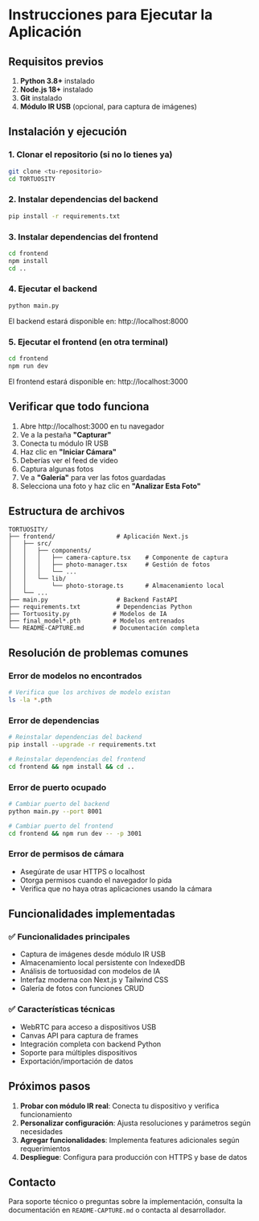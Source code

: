 # Instrucciones para Ejecutar la Aplicación

## Requisitos previos

1. **Python 3.8+** instalado
2. **Node.js 18+** instalado
3. **Git** instalado
4. **Módulo IR USB** (opcional, para captura de imágenes)

## Instalación y ejecución

### 1. Clonar el repositorio (si no lo tienes ya)

```bash
git clone <tu-repositorio>
cd TORTUOSITY
```

### 2. Instalar dependencias del backend

```bash
pip install -r requirements.txt
```

### 3. Instalar dependencias del frontend

```bash
cd frontend
npm install
cd ..
```

### 4. Ejecutar el backend

```bash
python main.py
```

El backend estará disponible en: http://localhost:8000

### 5. Ejecutar el frontend (en otra terminal)

```bash
cd frontend
npm run dev
```

El frontend estará disponible en: http://localhost:3000

## Verificar que todo funciona

1. Abre http://localhost:3000 en tu navegador
2. Ve a la pestaña **"Capturar"**
3. Conecta tu módulo IR USB
4. Haz clic en **"Iniciar Cámara"**
5. Deberías ver el feed de video
6. Captura algunas fotos
7. Ve a **"Galería"** para ver las fotos guardadas
8. Selecciona una foto y haz clic en **"Analizar Esta Foto"**

## Estructura de archivos

```
TORTUOSITY/
├── frontend/                 # Aplicación Next.js
│   ├── src/
│   │   ├── components/
│   │   │   ├── camera-capture.tsx    # Componente de captura
│   │   │   ├── photo-manager.tsx     # Gestión de fotos
│   │   │   └── ...
│   │   └── lib/
│   │       └── photo-storage.ts      # Almacenamiento local
│   └── ...
├── main.py                   # Backend FastAPI
├── requirements.txt          # Dependencias Python
├── Tortuosity.py            # Modelos de IA
├── final_model*.pth         # Modelos entrenados
└── README-CAPTURE.md        # Documentación completa
```

## Resolución de problemas comunes

### Error de modelos no encontrados
```bash
# Verifica que los archivos de modelo existan
ls -la *.pth
```

### Error de dependencias
```bash
# Reinstalar dependencias del backend
pip install --upgrade -r requirements.txt

# Reinstalar dependencias del frontend
cd frontend && npm install && cd ..
```

### Error de puerto ocupado
```bash
# Cambiar puerto del backend
python main.py --port 8001

# Cambiar puerto del frontend
cd frontend && npm run dev -- -p 3001
```

### Error de permisos de cámara
- Asegúrate de usar HTTPS o localhost
- Otorga permisos cuando el navegador lo pida
- Verifica que no haya otras aplicaciones usando la cámara

## Funcionalidades implementadas

### ✅ Funcionalidades principales
- Captura de imágenes desde módulo IR USB
- Almacenamiento local persistente con IndexedDB
- Análisis de tortuosidad con modelos de IA
- Interfaz moderna con Next.js y Tailwind CSS
- Galería de fotos con funciones CRUD

### ✅ Características técnicas
- WebRTC para acceso a dispositivos USB
- Canvas API para captura de frames
- Integración completa con backend Python
- Soporte para múltiples dispositivos
- Exportación/importación de datos

## Próximos pasos

1. **Probar con módulo IR real**: Conecta tu dispositivo y verifica funcionamiento
2. **Personalizar configuración**: Ajusta resoluciones y parámetros según necesidades
3. **Agregar funcionalidades**: Implementa features adicionales según requerimientos
4. **Despliegue**: Configura para producción con HTTPS y base de datos

## Contacto

Para soporte técnico o preguntas sobre la implementación, consulta la documentación en `README-CAPTURE.md` o contacta al desarrollador.
